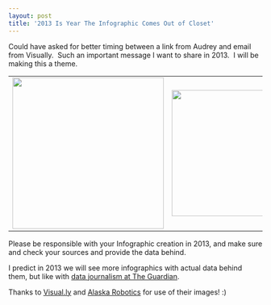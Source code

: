 ```yaml
---
layout: post
title: '2013 Is Year The Infographic Comes Out of Closet'
---
```

<p>Could have asked for better timing between a link from Audrey and email from Visually. &nbsp;Such an important message I want to share in 2013. &nbsp;I will be making this a theme.</p>
<table cellspacing="5" cellpadding="5" align="center">
<tbody>
<tr>
<td align="center"><a href="https://marketplace.visual.ly/" target="_blank"><img src="https://s3.amazonaws.com/kinlane-productions/infographics/visually-infographic.gif" alt="" width="300" /></a></td>
<td><a href="http://alaskarobotics.com/2013/01/07/check-your-facts-and-cite-your-sources/" target="_blank"><img src="https://s3.amazonaws.com/kinlane-productions/infographics/check-your-facts-525x655.jpg" alt="" width="250" /></a></td>
</tr>
</tbody>
</table>
<p>Please be responsible with your Infographic creation in 2013, and make sure and check your sources and provide the data behind.</p>
<p>I predict in 2013 we will see more infographics with actual data behind them, but like with <a href="/2013/01/17/the-guardian-is-brilliant-in-supporting-relevant-events-with-open-data/">data journalism at The Guardian</a>.</p>
<p>Thanks to <a href="https://marketplace.visual.ly/" target="_blank">Visual.ly</a> and <a href="http://alaskarobotics.com/2013/01/07/check-your-facts-and-cite-your-sources/" target="_blank">Alaska Robotics</a> for use of their images! :)</p>
